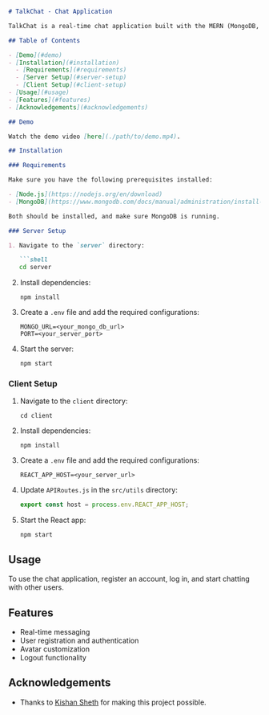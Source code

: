 ```markdown
# TalkChat - Chat Application

TalkChat is a real-time chat application built with the MERN (MongoDB, Express, React, Node.js) stack.

## Table of Contents

- [Demo](#demo)
- [Installation](#installation)
  - [Requirements](#requirements)
  - [Server Setup](#server-setup)
  - [Client Setup](#client-setup)
- [Usage](#usage)
- [Features](#features)
- [Acknowledgements](#acknowledgements)

## Demo

Watch the demo video [here](./path/to/demo.mp4).

## Installation

### Requirements

Make sure you have the following prerequisites installed:

- [Node.js](https://nodejs.org/en/download)
- [MongoDB](https://www.mongodb.com/docs/manual/administration/install-community/)

Both should be installed, and make sure MongoDB is running.

### Server Setup

1. Navigate to the `server` directory:

   ```shell
   cd server
   ```

2. Install dependencies:

   ```shell
   npm install
   ```

3. Create a `.env` file and add the required configurations:

   ```env
   MONGO_URL=<your_mongo_db_url>
   PORT=<your_server_port>
   ```

4. Start the server:

   ```shell
   npm start
   ```

### Client Setup

1. Navigate to the `client` directory:

   ```shell
   cd client
   ```

2. Install dependencies:

   ```shell
   npm install
   ```

3. Create a `.env` file and add the required configurations:

   ```env
   REACT_APP_HOST=<your_server_url>
   ```

4. Update `APIRoutes.js` in the `src/utils` directory:

   ```javascript
   export const host = process.env.REACT_APP_HOST;
   ```

5. Start the React app:

   ```shell
   npm start
   ```

## Usage

To use the chat application, register an account, log in, and start chatting with other users.

## Features

- Real-time messaging
- User registration and authentication
- Avatar customization
- Logout functionality

## Acknowledgements

- Thanks to  [Kishan Sheth]([https://socket.io/](https://www.youtube.com/@KishanSheth21)https://www.youtube.com/@KishanSheth21) for making this project possible.
